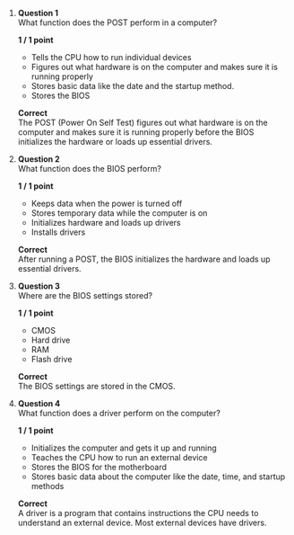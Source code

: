 1. **Question 1**  
   What function does the POST perform in a computer?

   **1 / 1 point**

   - Tells the CPU how to run individual devices
   - Figures out what hardware is on the computer and makes sure it is running properly
   - Stores basic data like the date and the startup method. 
   - Stores the BIOS

   **Correct**  
   The POST (Power On Self Test) figures out what hardware is on the computer and makes sure it is running properly before the BIOS initializes the hardware or loads up essential drivers.

2. **Question 2**  
   What function does the BIOS perform? 

   **1 / 1 point**

   - Keeps data when the power is turned off
   - Stores temporary data while the computer is on
   - Initializes hardware and loads up drivers
   - Installs drivers

   **Correct**  
   After running a POST, the BIOS initializes the hardware and loads up essential drivers.

3. **Question 3**  
   Where are the BIOS settings stored?

   **1 / 1 point**

   - CMOS 
   - Hard drive 
   - RAM 
   - Flash drive

   **Correct**  
   The BIOS settings are stored in the CMOS.

4. **Question 4**  
   What function does a driver perform on the computer? 

   **1 / 1 point**

   - Initializes the computer and gets it up and running
   - Teaches the CPU how to run an external device 
   - Stores the BIOS for the motherboard
   - Stores basic data about the computer like the date, time, and startup methods 

   **Correct**  
   A driver is a program that contains instructions the CPU needs to understand an external device. Most external devices have drivers.
